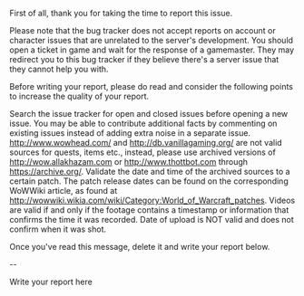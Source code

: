 First of all, thank you for taking the time to report this issue.

Please note that the bug tracker does not accept reports on account or character
issues that are unrelated to the server's development. You should open a ticket
in game and wait for the response of a gamemaster. They may redirect you to this
bug tracker if they believe there's a server issue that they cannot help you
with.

Before writing your report, please do read and consider the following points to
increase the quality of your report.


Search the issue tracker for open and closed issues before opening a new
issue. You may be able to contribute additional facts by commenting on
existing issues instead of adding extra noise in a separate issue.
http://www.wowhead.com/ and http://db.vanillagaming.org/ are not valid sources
for quests, items etc., instead, please use archived versions of
http://wow.allakhazam.com or http://www.thottbot.com through
https://archive.org/.
Validate the date and time of the archived sources to a certain patch. The
patch release dates can be found on the corresponding WoWWiki article, as
found at http://wowwiki.wikia.com/wiki/Category:World_of_Warcraft_patches.
Videos are valid if and only if the footage contains a timestamp or
information that confirms the time it was recorded. Date of upload is NOT
valid and does not confirm when it was shot.

Once you've read this message, delete it and write your report below.

--

Write your report here
